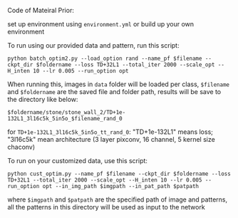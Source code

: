 Code of Mateiral Prior:

set up environment using `environment.yml`  or build up your own environment

To run using our provided data and pattern, run this script:

```
python batch_optim2.py --load_option rand --name_pf $filename --ckpt_dir $foldername --loss TD+32L1 --total_iter 2000 --scale_opt --H_inten 10 --lr 0.005 --run_option opt
```

When running this, images in `data` folder will be loaded per class, `$filename` and `$foldername` are the saved file and folder path, results will be save to the directory like below:

 `$foldername/stone/stone_wall_2/TD+1e-132L1_3l16c5k_5in5o_$filename_rand_0`

for `TD+1e-132L1_3l16c5k_5in5o_tt_rand_0`: "TD+1e-132L1" means loss; "3l16c5k" mean architecture (3 layer pixconv, 16 channel, 5 kernel size chaconv)

To run on your customized data, use this script:

```
python cust_optim.py --name_pf $filename --ckpt_dir $foldername --loss TD+32L1 --total_iter 2000 --scale_opt --H_inten 10 --lr 0.005 --run_option opt --in_img_path $imgpath --in_pat_path $patpath
```

where `$imgpath` and `$patpath` are the specified path of image and patterns, all the patterns in this directory will be used as input to the network
